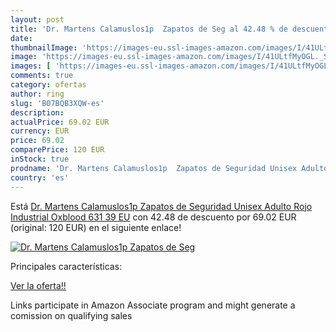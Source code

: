 ```yaml
---
layout: post
title: 'Dr. Martens Calamuslos1p  Zapatos de Seg al 42.48 % de descuento'
date: 
thumbnailImage: 'https://images-eu.ssl-images-amazon.com/images/I/41ULtfMyOGL._SL200_.jpg'
image: 'https://images-eu.ssl-images-amazon.com/images/I/41ULtfMyOGL._SL200_.jpg'
images: [ 'https://images-eu.ssl-images-amazon.com/images/I/41ULtfMyOGL._SL200_.jpg' ]
comments: true
category: ofertas
author: ring
slug: 'B07BQB3XQW-es'
description:
actualPrice: 69.02 EUR
currency: EUR
price: 69.02
comparePrice: 120 EUR
inStock: true
prodname: 'Dr. Martens Calamuslos1p  Zapatos de Seguridad Unisex Adulto  Rojo  Industrial Oxblood 631   39 EU'
country: 'es'
---
```


Está [Dr. Martens Calamuslos1p  Zapatos de Seguridad Unisex Adulto  Rojo  Industrial Oxblood 631   39 EU](https://www.amazon.es/dp/B07BQB3XQW/?tag=tolees-21) con 42.48 de descuento por 69.02 EUR (original: 120 EUR) en el siguiente enlace!

[![Dr. Martens Calamuslos1p  Zapatos de Seg](https://images-eu.ssl-images-amazon.com/images/I/41ULtfMyOGL._SL200_.jpg)](https://www.amazon.es/dp/B07BQB3XQW/?tag=tolees-21)

Principales características:


[Ver la oferta!!](https://www.amazon.es/dp/B07BQB3XQW/?tag=tolees-21)

Links participate in Amazon Associate program and might generate a comission on qualifying sales


